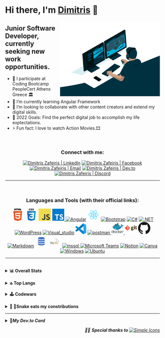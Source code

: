 <h1 id="hi-there-i-m-dimitris-website-">Hi there, I&#39;m <a href="https://github.com/zafeirisdimi">Dimitris</a> 👋</h1>
<p><img align="right" alt="myself at work" width="325px" height="auto" src="https://github.com/dimizafe/dimizafe/blob/main/giphy%20(2).gif" /></p>
<h2 id="junior-software-developer-currently-seeking-new-work-opportunities-">Junior Software Developer, currently seeking new work opportunities.</h2>
<ul align="left">
<li>🔭 I participate at Coding Bootcamp PeopleCert Athens Greece 🏛️</li>
<li>🌱 I’m currently learning Angular Framework </li>
<li>👯 I’m looking to collaborate with other content creators and extend my digital skills.</li>
<li>🥅 2022 Goals: Find the perfect digital job to accomplish my life exptectations.</li>
<li>⚡ Fun fact: I love to watch Action Movies.🎞️</li>
</ul>
<br/>
<h3 id="connect-with-me-" align="center">Connect with me:</h3>
<p align="center">
<a href="https://www.linkedin.com/in/dimizafe/"><img  alt="Dimitris Zafeiris | LinkedIn" width="40px" src="https://cdn.jsdelivr.net/npm/simple-icons@v3/icons/linkedin.svg" /></a>
<a href="https://www.facebook.com/dimizafe/"><img alt="Dimitris Zafeiris | Facebook" width="40px" src="https://cdn.jsdelivr.net/npm/simple-icons@v3/icons/facebook.svg" /></a>
<a href="mailto:kremou115@gmail.com"><img alt="Dimitris Zafeiris | Email" width="40px" src="https://cdn.jsdelivr.net/npm/simple-icons@v3/icons/gmail.svg" /></a> 
<a href="https://dev.to/dimizafeiri"><img src="https://github.com/simple-icons/simple-icons/blob/3f99027ba3250f75a8699228d40b9720ffa79090/icons/devdotto.svg" alt="Dimitris Zafeiris | Dev.to" width="44px" /></a>  
<a href="https://discord.gg/dzafeiris#5685"><img src="https://cdn.jsdelivr.net/npm/simple-icons@v3/icons/discord.svg" alt="Dimitris Zafeiris | Discord"  width="42px" /></a>
</p>
<hr/>
<br/>
<h3 id="languages-and-tools-with-their-official-links-" align="center">Languages and Tools (with their official links):</h3>
<p align="center">
<a href="https://html5.org"><img  alt="HTML5" width="40px" src="https://raw.githubusercontent.com/github/explore/80688e429a7d4ef2fca1e82350fe8e3517d3494d/topics/html/html.png" /></a>
<a href="https://www.w3schools.com/css"><img  alt="CSS3" width="40px" src="https://raw.githubusercontent.com/github/explore/80688e429a7d4ef2fca1e82350fe8e3517d3494d/topics/css/css.png" /></a>
<a href="https://developer.mozilla.org/en-US/docs/Web/JavaScript"><img  alt="JavaScript" width="40px" src="https://raw.githubusercontent.com/github/explore/80688e429a7d4ef2fca1e82350fe8e3517d3494d/topics/javascript/javascript.png" /></a>
<a href="https://www.typescriptlang.org/" target="_blank" rel="noreferrer"> <img src="https://raw.githubusercontent.com/devicons/devicon/master/icons/typescript/typescript-original.svg" alt="typescript" width="40" height="40"/>
<a href="https://angular.io/"><img  alt="Angular" width="40px" src="https://user-images.githubusercontent.com/25181517/117447798-3c557a00-af3e-11eb-9097-15de64b078de.png" /></a>
<a href="https://reactjs.org"><img  alt="React" width="40px" src="https://raw.githubusercontent.com/github/explore/80688e429a7d4ef2fca1e82350fe8e3517d3494d/topics/react/react.png" /></a>
<a href="https://getbootstrap.com/"><img  alt="Bootstrap" width="40px" src="https://user-images.githubusercontent.com/25181517/121402101-c89df700-c959-11eb-8b4a-bbadf9e84b30.png" /></a>
<a href="https://docs.microsoft.com/en-us/dotnet/csharp/"><img  alt="C#" width="40px" src="https://user-images.githubusercontent.com/25181517/121405384-444d7300-c95d-11eb-959f-913020d3bf90.png" /></a>
<a href="https://dotnet.microsoft.com/"><img  alt=".NET" width="40px" src="https://cdn.jsdelivr.net/npm/simple-icons@3.0.1/icons/dot-net.svg" /></a>
<a href="https://wordpress.com/"><img alt="WordPress" width="35px" src="https://cdn.jsdelivr.net/npm/simple-icons@3.0.1/icons/wordpress.svg" /></a>
<a href="https://visualstudio.microsoft.com/"><img alt="Visual_studio" width="35px" src="https://cdn.jsdelivr.net/npm/simple-icons@3.0.1/icons/visualstudio.svg"/></a>
<a href="https://code.visualstudio.com"><img alt="Visual Studio Code" width="35px" src="https://raw.githubusercontent.com/github/explore/80688e429a7d4ef2fca1e82350fe8e3517d3494d/topics/visual-studio-code/visual-studio-code.png" /></a>
<a href="https://postman.com" target="_blank" rel="noreferrer"> <img src="https://www.vectorlogo.zone/logos/getpostman/getpostman-icon.svg" alt="postman" width="40" height="40"/> </a><a href="https://www.docker.com/" target="_blank" rel="noreferrer"> <img src="https://raw.githubusercontent.com/devicons/devicon/master/icons/docker/docker-original-wordmark.svg" alt="docker" width="40" height="40"/> </a><a href="https://git-scm.com/"><img  alt="Git" width="40px" src="https://raw.githubusercontent.com/github/explore/80688e429a7d4ef2fca1e82350fe8e3517d3494d/topics/git/git.png" /></a>
<a href="https://github.com/"><img  alt="GitHub" width="40px" src="https://raw.githubusercontent.com/github/explore/78df643247d429f6cc873026c0622819ad797942/topics/github/github.png" /></a>
<a href="https://www.markdownguide.org/"><img  alt="Markdown" width="40px" src="https://cdn.jsdelivr.net/npm/simple-icons@3.0.1/icons/markdown.svg" /></a>
<a href="https://www.w3schools.com/sql/sql_intro.asp"><img  alt="SQL" width="40px" src="https://raw.githubusercontent.com/github/explore/80688e429a7d4ef2fca1e82350fe8e3517d3494d/topics/sql/sql.png" /></a>
<a href="https://www.mysql.com/"><img  alt="MySQL" width="40px" src="https://raw.githubusercontent.com/github/explore/80688e429a7d4ef2fca1e82350fe8e3517d3494d/topics/mysql/mysql.png" /></a>
<a href="https://www.microsoft.com/en-us/sql-server" target="_blank" rel="noreferrer"> <img src="https://www.svgrepo.com/show/303229/microsoft-sql-server-logo.svg" alt="mssql" width="40" height="40"/>
<a href="https://www.microsoft.com/en-ww/microsoft-teams/log-in"><img alt="Microsoft Teams" width="35px" src="https://cdn.jsdelivr.net/npm/simple-icons@3.0.1/icons/microsoftteams.svg" /></a>
<a href="https://www.notion.so/"><img alt="Notion" width="40px" src="https://cdn.jsdelivr.net/npm/simple-icons@3.0.1/icons/notion.svg" /></a>
<a href="https://www.canva.com/"><img  alt="Canva" width="40px" src="https://cdn.jsdelivr.net/npm/simple-icons@3.0.1/icons/canva.svg" /></a>
<a href="https://www.microsoft.com/el-gr/software-download/windows10"><img  alt="Windows" width="35px" src="https://cdn.jsdelivr.net/npm/simple-icons@3.0.1/icons/windows.svg" /></a>
<a href="https://ubuntu.com/"><img  alt="Ubuntu" width="35px" src="https://cdn.jsdelivr.net/npm/simple-icons@3.0.1/icons/ubuntu.svg" /></a>
</p>
<hr/>
<br/>
<details>
    <summary><strong>📊 Overall Stats</strong></summary>
    <div align="center">
        <img align="center" src="https://github-readme-stats.vercel.app/api?username=zafeirisdimi&amp;count_private=true&amp;show_icons=true&amp;hide=contribs" alt="Overall Stats"> & <a href="https://git.io/streak-stats"><img align="center" src="https://github-readme-streak-stats.herokuapp.com?user=zafeirisdimi&amp;date_format=M%20j%5B%2C%20Y%5D" alt="GitHub Streak"></a>  
    </div>
</details>
<br/>
<details>
    <summary><strong>🔝 Top Langs</strong></summary>
    <div align="center">
       <p><img src="https://github-readme-stats.vercel.app/api/top-langs/?username=zafeirisdimi&amp;layout=compact" alt="Top Langs"></p>
    </div>
</details>
<br/>
<details>
    <summary><strong>🕹️ Codewars</strong></summary>
    <div align="center">
        <img src="https://github.r2v.ch/codewars?user=d_zafe&name=true&top_languages=true&stroke=%23BB432C)">
    </div>
</details>
<br/>
<details>
    <summary><strong>🤣 🐍Snake eats my constributions</strong></summary>
    
![snake gif](https://github.com/zafeirisdimi/zafeirisdimi/blob/output/github-contribution-grid-snake.gif)
        
   
</details>
<hr/>
<details>
    <summary>🔖<strong><i>My Dev.to Card</i></strong></summary>
    <p align="center">
        <a href="https://app.daily.dev/dimizafeiri"><img src="https://api.daily.dev/devcards/abc1e4c64a3047028deed7692cc79dd7.png?r=cr7" width="380" alt="Dimitris Zafeiris's Dev Card"/></a>
    </p>
</details>

    
<p align="right"><i>
🙏🧡 <strong>Special thanks to </strong><span><a href="https://simpleicons.org/"><img alt="Simple Icons" width="18px" src="https://cdn.jsdelivr.net/npm/simple-icons@3.0.1/icons/simpleicons.svg" /></a></span></i></p>
   


